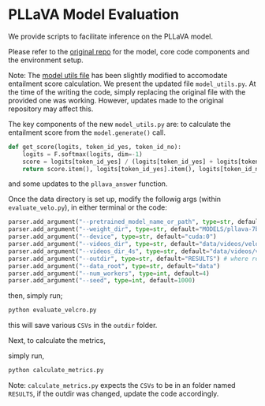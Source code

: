 # PLLaVA Model Evaluation

We provide scripts to facilitate inference on the PLLaVA model.

Please refer to the [original repo](https://github.com/magic-research/PLLaVA) for the model, core code components and the environment setup.

Note: The [model utils file](https://github.com/magic-research/PLLaVA/blob/main/tasks/eval/model_utils.py) has been slightly modified to accomodate entailment score calculation. We present the updated file `model_utils.py`. At the time of the writing the code, simply replacing the original file with the provided one was working. However, updates made to the original repository may affect this.

The key components of the new `model_utils.py` are: to calculate the entailment score from the `model.generate()` call.
```python
def get_score(logits, token_id_yes, token_id_no):
    logits = F.softmax(logits, dim=-1)
    score = logits[token_id_yes] / (logits[token_id_yes] + logits[token_id_no])
    return score.item(), logits[token_id_yes].item(), logits[token_id_no].item()
```
and some updates to the `pllava_answer` function.

Once the data directory is set up, modify the followig args (within `evaluate_velo.py`), in either terminal or the code:

```python
parser.add_argument("--pretrained_model_name_or_path", type=str, default="MODELS/pllava-7b") #path to the model directory, as set up from the original PLLaVA repo.
parser.add_argument("--weight_dir", type=str, default="MODELS/pllava-7b")
parser.add_argument("--device", type=str, default="cuda:0")
parser.add_argument("--videos_dir", type=str, default="data/videos/velociti_videos_10s")
parser.add_argument("--videos_dir_4s", type=str, default="data/videos/velociti_videos_4s")
parser.add_argument("--outdir", type=str, default="RESULTS") # where result csv's will be saved.
parser.add_argument("--data_root", type=str, default="data")
parser.add_argument("--num_workers", type=int, default=4)
parser.add_argument("--seed", type=int, default=1000)
```

then, simply run;

```bash
python evaluate_velcro.py
```

this will save various `CSVs` in the `outdir` folder.

Next, to calculate the metrics,

simply run,

```bash
python calculate_metrics.py
```

Note: `calculate_metrics.py` expects the `CSVs` to be in an folder named `RESULTS`, if the outdir was changed, update the code accordingly.
